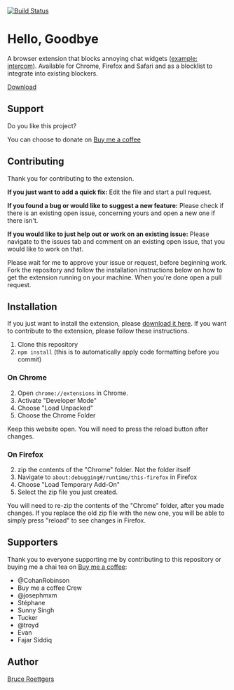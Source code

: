 [![Build Status](https://travis-ci.org/bcye/Hello-Goodbye.svg?branch=master)](https://travis-ci.org/bcye/Hello-Goodbye)

# Hello, Goodbye

A browser extension that blocks annoying chat widgets ([example: intercom](https://intercom.com)). Available for Chrome, Firefox and Safari and as a blocklist to integrate into existing blockers.

[Download](https://hellogoodbye.app/?ref=github.com)

## Support

Do you like this project?

You can choose to donate on [Buy me a coffee](https://www.buymeacoffee.com/bruceroet)

## Contributing

Thank you for contributing to the extension.

**If you just want to add a quick fix:** Edit the file and start a pull request.

**If you found a bug or would like to suggest a new feature:** Please check if there is an existing open issue, concerning yours and open a new one if there isn't.

**If you would like to just help out or work on an existing issue:** Please navigate to the issues tab and comment on an existing open issue, that you would like to work on that.

Please wait for me to approve your issue or request, before beginning work.
Fork the repository and follow the installation instructions below on how to get the extension running on your machine.
When you're done open a pull request.

## Installation

If you just want to install the extension, please [download it here](https://hellogoodbye.app/?ref=github.com). If you want to contribute to the extension, please follow these instructions.

1. Clone this repository
2. `npm install` (this is to automatically apply code formatting before you commit)

### On Chrome

2. Open `chrome://extensions` in Chrome.
3. Activate "Developer Mode"
4. Choose "Load Unpacked"
5. Choose the Chrome Folder

Keep this website open. You will need to press the reload button after changes.

### On Firefox

2. zip the contents of the "Chrome" folder. Not the folder itself
3. Navigate to `about:debugging#/runtime/this-firefox` in Firefox
4. Choose "Load Temporary Add-On"
5. Select the zip file you just created.

You will need to re-zip the contents of the "Chrome" folder, after you made changes. If you replace the old zip file with the new one, you will be able to simply press "reload" to see changes in Firefox.

## Supporters

Thank you to everyone supporting me by contributing to this repository or buying me a chai tea on [Buy me a coffee](https://buymeacoff.ee/bruceroet):

- @CohanRobinson
- Buy me a coffee Crew
- @josephmxm
- Stéphane
- Sunny Singh
- Tucker
- @troyd
- Evan
- Fajar Siddiq

## Author

[Bruce Roettgers](mailto:hi@bruceroettgers.me)
